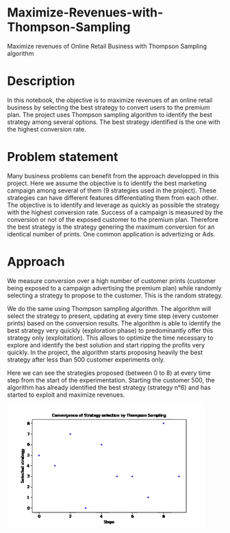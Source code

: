 # Maximize-Revenues-with-Thompson-Sampling
Maximize revenues of Online Retail Business with Thompson Sampling algorithm

# Description
In this notebook, the objective is to maximize revenues of an online retail business by selecting the best strategy to convert users to the premium plan.
The project uses Thompson sampling algorithm to identify the best strategy among several options.
The best strategy identified is the one with the highest conversion rate.

# Problem statement
Many business problems can benefit from the approach developped in this project.
Here we assume the objective is to identify the best marketing campaign among several of them (9 strategies used in the project). These strategies can have different features differentiating them from each other. The objective is to identify and leverage as quickly as possible the strategy with the highest conversion rate.
Success of a campaign is measured by the conversion or not of the exposed customer to the premium plan.
Therefore the best strategy is the strategy genering the maximum conversion for an identical number of prints. One common application is advertizing or Ads.

# Approach
We measure conversion over a high number of customer prints (customer being exposed to a campaign advertising the premium plan) while randomly selecting a strategy to propose to the customer. This is the random strategy.

We do the same using Thompson sampling algorithm. The algorithm will select the strategy to present, updating at every time step (every customer prints) based on the conversion results. The algorithm is able to identify the best strategy very quickly (exploration phase) to predominantly offer this strategy only (exploitation). This allows to optimize the time necessary to explore and identify the best solution and start ripping the profits very quickly. In the project, the algorithm starts proposing heavily the best strategy after less than 500 customer experiments only.

Here we can see the strategies proposed (between 0 to 8) at every time step from the start of the experimentation. Starting the customer 500, the algorithm has already identified the best strategy (strategy n°6) and has started to exploit and maximize revenues.

![](thompsonconvergence.gif)



